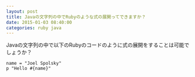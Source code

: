 ```yaml
---
layout: post
title: Javaの文字列の中でRubyのような式の展開ってできますか？
date: 2015-01-03 08:40:00
categories: ruby java
---
```

<!-- {% raw %} -->
<p>Javaの文字列の中で以下のRubyのコードのように式の展開をすることは可能でしょうか？</p>

<pre><code>name = "Joel Spolsky"
p "Hello #{name}"
</code></pre>
<!-- {% endraw %} -->
